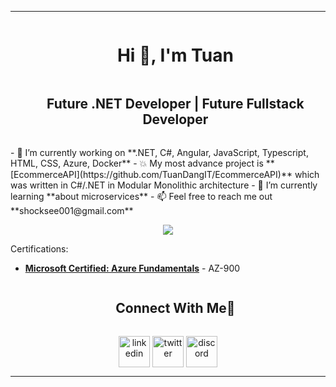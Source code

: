 <!--horizontal divider(gradiant)-->
<hr/>

<!--h1 without bottom border-->
<div id="user-content-toc">
  <ul align="center">
    <summary><h1 style="display: inline-block">Hi 👋, I'm Tuan</h1></summary>
    <summary><h2 style="display: inline-block">Future .NET Developer | Future Fullstack Developer</h2></summary>
  </ul>
</div>
- 🔭 I’m currently working on **.NET, C#, Angular, JavaScript, Typescript, HTML, CSS, Azure, Docker**
- 💥 My most advance project is **[EcommerceAPI](https://github.com/TuanDangIT/EcommerceAPI)** which was written in C#/.NET in Modular Monolithic architecture
- 🌱 I’m currently learning **about microservices**
- 📫 Feel free to reach me out **shocksee001@gmail.com**
 
<p align="center">
  <a href="https://skillicons.dev">
    <img src="https://skillicons.dev/icons?i=git,discord,azure,cs,dotnet,angular,ts,js,html,css,vscode,docker,rabbitmq,postgres,sass,postman,mongoodb&perline=14" />
  </a>
</p>

<p>Certifications:</p>
<ul>
  <li><strong><a href="https://learn.microsoft.com/en-us/users/anhtuandang-8472/credentials/certification/azure-fundamentals?tab=credentials-tab">Microsoft Certified: Azure Fundamentals</a></strong> - AZ-900</li>
</ul>

<!-- Connect with me -->
<!--h2 without bottom border-->
<div id="user-content-toc">
  <ul align="center">
    <summary><h2 style="display: inline-block">Connect With Me🤝</h2></summary>
  </ul>
</div>
<!--icons and links-->
<p align="center">
<a href="https://www.linkedin.com/in/anh-tuan-dang-6b678126b" target="blank"><img align="center" src="https://user-images.githubusercontent.com/88904952/234979284-68c11d7f-1acc-4f0c-ac78-044e1037d7b0.png" alt="linkedin" height="50" width="50" /></a>
<a href="https://x.com/ItNyaxx" target="blank"><img align="center" src="https://user-images.githubusercontent.com/88904952/234980676-61bfb021-ecc8-48f7-88e6-34c1b06c4a58.png" alt="twitter" height="50" width="50" /></a> 
<a href="https://discordapp.com/users/301058393236439040" target="blank"><img align="center" src="https://user-images.githubusercontent.com/88904952/234982627-019fd336-6248-453c-9b05-97c13fd1d207.png" alt="discord" height="50" width="50" /></a>
  
</p>

<hr/>
